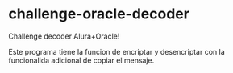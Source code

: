 # challenge-oracle-decoder
Challenge decoder Alura+Oracle!

Este programa tiene la funcion de encriptar y desencriptar con la funcionalida adicional de copiar el mensaje.